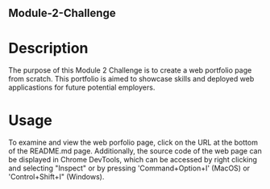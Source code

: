 ## Module-2-Challenge
# Description
The purpose of this Module 2 Challenge is to create a web portfolio page from scratch. This portfolio is aimed to showcase skills and deployed web applicastions for future potential employers. 

# Usage
To examine and view the web porfolio page, click on the URL at the bottom of the README.md page. Additionally, the source code of the web page can be displayed in Chrome DevTools, which can be accessed by right clicking and selecting "Inspect" or by pressing 'Command+Option+I' (MacOS) or 'Control+Shift+I" (Windows).


